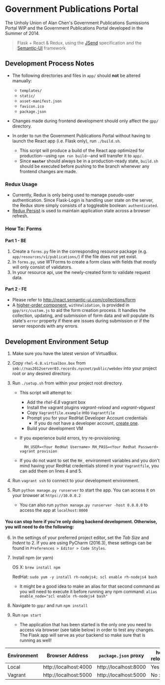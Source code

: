 # Government Publications Portal

The Unholy Union of Alan Chen's Government Publications Sumissions Portal WIP and 
the Government Publications Portal developed in the Summer of 2014.

> Flask + React & Redux, using the [JSend](https://labs.omniti.com/labs/jsend) specification
and the [Semantic-UI](http://react.semantic-ui.com/introduction) framework

## Development Process Notes

- The following directories and files in `app/` should **not** be altered manually:

    - `templates/`
    - `static/`
    - `asset-manifest.json`
    - `favicon.ico`
    - `package.json`
    
- Changes made during frontend development should only affect the `gpp/` directory.

- In order to run the Government Publications Portal without having to launch the React app
(i.e. Flask only), run `./build.sh`.
  - This script will produce a build of the React app optimized for production--using
  `npm run build`--and will transfer it to `app/`.
  - Since **`master`** should always be in a production-ready state, `build.sh` should 
  be executed before pushing to the branch whenever any frontend changes are made.


### Redux Usage

- Currently, Redux is only being used to manage pseudo-user authentication. Since
Flask-Login is handling user state on the server, the Redux store simply consists 
of a toggleable boolean: `authenticated`.
- [Redux Persist](https://github.com/rt2zz/redux-persist#why-redux-persist) is used to maintain
application state across a browser refresh.

### How To: Forms

#### Part 1 - BE

1. Create a `forms.py` file in the corresponding resource package 
(e.g. `app/resources/v1/publications/`) if the file does not yet exist.
2. In `forms.py`, use WTForms to create a form class with fields that mostly will only consist of validators.
3. In your resource api, use the newly-created form to validate request data.

#### Part 2 - FE

- Please refer to http://react.semantic-ui.com/collections/form
- A [higher-order component](https://facebook.github.io/react/docs/higher-order-components.html), `withValidation`, 
is provided in `gpp/src/custom.js` to aid the form creation process. It handles the collection, updating, and 
submission of form data and will populate its state's `error` property if there are issues during submission or 
if the server responds with any errors.
    
## Development Environment Setup

1. Make sure you have the latest version of VirtualBox.

2. Copy `rhel-6.8.virtualbox.box` from `smb://nas2012server03.records.nycnet/public/webdev` 
into your project root or any desired directory.

3. Run `./setup.sh` from within your project root directory.

    - This script will attempt to:
    
        - Add the *rhel-6.8* vagrant box
        - Install the vagrant plugins *vagrant-reload* and *vagrant-vbguest*
        - Copy `Vagrantfile.example` into `Vagrantfile`
        - Prompt you for your RedHat Developer Account credentials
            - If you do not have a developer account, [create one](https://www.redhat.com/en/developers).
        - Build your development VM
        
    - If you experience build errors, try re-provisioning:

            RH_USER=<Your RedHat Username> RH_PASS=<Your Redhat Password> vagrant provision
    
    - If you do not want to set the `RH_` environment variables and you don't mind having 
    your RedHat credentials stored in your `Vagrantfile`, you can add them on lines 4 and 5.

4. Run `vagrant ssh` to connect to your development environment.

5. Run `python manage.py runserver` to start the app.
You can access it on your browser at `https://10.0.0.2`

    - You can also run `python manage.py runserver -host 0.0.0.0` to access the app at `localhost:8000`
    
#### You can stop here if you're only doing backend development. Otherwise, you will need to do the following:

6. In the settings of your preferred project editor, set the *Tab Size* and *Indent* to 2.
If you are using PyCharm (2016.3), these settings can be found in `Preferences > Editor > Code Styles`.

7. Install npm (or yarn)

    OS X: `brew install npm`
    
    RedHat: `sudo yum -y install rh-nodejs4; scl enable rh-nodejs4 bash`

      - It might be a good idea to make an alias for that second command as 
        you will need to execute it before running any npm command: `alias enable_node="scl enable rh-nodejs4 bash"`

8. Navigate to `gpp/` and run `npm install`

9. Run `npm start`
       
   - The application that has been started is the only one you need to access via browser 
     (see table below) in order to test any changes. The Flask app will serve as your 
     backend so make sure that is running as well!

| Environment | Browser Address | `package.json` proxy | hot reload? |
|---|---|---|---|
| Local | http://localhost:4000 | http://localhost:8000 | Yes |
| Vagrant | http://localhost:5000 | http://localhost:5000 | No :( |
